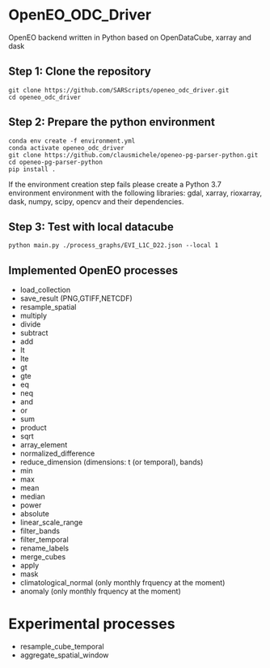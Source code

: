 # OpenEO_ODC_Driver
OpenEO backend written in Python based on OpenDataCube, xarray and dask

## Step 1: Clone the repository
```
git clone https://github.com/SARScripts/openeo_odc_driver.git
cd openeo_odc_driver
```
## Step 2: Prepare the python environment
```
conda env create -f environment.yml
conda activate openeo_odc_driver
git clone https://github.com/clausmichele/openeo-pg-parser-python.git
cd openeo-pg-parser-python
pip install .
```
If the environment creation step fails please create a Python 3.7 environment environment with the following libraries:
gdal, xarray, rioxarray, dask, numpy, scipy, opencv and their dependencies.
## Step 3: Test with local datacube
```
python main.py ./process_graphs/EVI_L1C_D22.json --local 1
```

## Implemented OpenEO processes

- load_collection
- save_result (PNG,GTIFF,NETCDF)
- resample_spatial
- multiply
- divide
- subtract
- add
- lt
- lte
- gt
- gte
- eq
- neq
- and
- or
- sum
- product
- sqrt
- array_element
- normalized_difference
- reduce_dimension (dimensions: t (or temporal), bands)
- min
- max
- mean
- median
- power
- absolute
- linear_scale_range
- filter_bands
- filter_temporal
- rename_labels
- merge_cubes
- apply
- mask
- climatological_normal (only monthly frquency at the moment)
- anomaly (only monthly frquency at the moment)

# Experimental processes
- resample_cube_temporal
- aggregate_spatial_window




